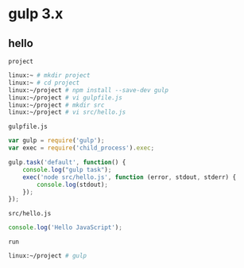 # gulp 3.x


## hello

`project`

```bash
linux:~ # mkdir project
linux:~ # cd project
linux:~/project # npm install --save-dev gulp
linux:~/project # vi gulpfile.js
linux:~/project # mkdir src
linux:~/project # vi src/hello.js
```

`gulpfile.js`

```javascript
var gulp = require('gulp');
var exec = require('child_process').exec;

gulp.task('default', function() {
    console.log("gulp task");
    exec('node src/hello.js', function (error, stdout, stderr) {
        console.log(stdout);
    });
});
```

`src/hello.js`

```javascript
console.log('Hello JavaScript');
```

`run`

```bash
linux:~/project # gulp
```

